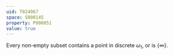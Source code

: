```yaml
---
uid: T024067
space: S000145
property: P000051
value: true
---
```


Every non-empty subset contains a point in discrete $\omega_1$, or is $\{\infty\}$.

